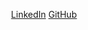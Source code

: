 <p align="center">
	<a href="https://www.linkedin.com/in/markkukynsijarvi">LinkedIn</a>
	<a href="https://github.com/markkukynsijarvi">GitHub</a>
</p>

